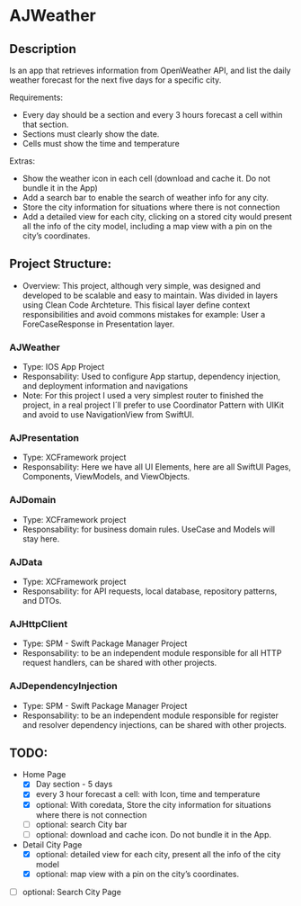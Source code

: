 # AJWeather

## Description

Is an app that retrieves information from OpenWeather API, and list
the daily weather forecast for the next five days for a specific city.

Requirements: 
 - Every day should be a section and every 3 hours forecast a cell within that
section.
 - Sections must clearly show the date.
 - Cells must show the time and temperature

Extras:
- Show the weather icon in each cell (download and cache it. Do not
bundle it in the App)
- Add a search bar to enable the search of weather info for any city.
- Store the city information for situations where there is not
connection
- Add a detailed view for each city, clicking on a stored city would
present all the info of the city model, including a map view with a
pin on the city’s coordinates. 

## Project Structure:
- Overview: This project, although very simple, was designed and developed to be scalable and easy to maintain.
Was divided in layers using Clean Code Archteture. This fisical layer define context responsibilities 
and avoid commons mistakes for example: User a ForeCaseResponse in Presentation layer.

### AJWeather
- Type: IOS App Project
- Responsability: Used to configure App startup, dependency injection, and deployment information and navigations
- Note: For this project I used a very simplest router to finished the project, in a real project I´ll prefer to 
use Coordinator Pattern with UIKit and avoid to use NavigationView from SwiftUI.

### AJPresentation
- Type: XCFramework project
- Responsability: Here we have all UI Elements, here are all SwiftUI Pages, Components, ViewModels, and ViewObjects.

### AJDomain
- Type: XCFramework project
- Responsability: for business domain rules. UseCase and Models will stay here.

### AJData
- Type: XCFramework project
- Responsability: for API requests, local database, repository patterns, and DTOs.

### AJHttpClient
- Type: SPM - Swift Package Manager Project 
- Responsability: to be an independent module responsible for all HTTP request handlers, can be shared with other projects.

### AJDependencyInjection
- Type: SPM - Swift Package Manager Project 
- Responsability: to be an independent module responsible for register and resolver dependency injections, can be shared with other projects.

## TODO:

- Home Page
    - [X] Day section - 5 days
    - [X] every 3 hour forecast a cell: with Icon, time and temperature
    - [X] optional: With coredata, Store the city information for situations where there is not connection
    - [ ] optional: search City bar
    - [ ] optional: download and cache icon. Do not bundle it in the App.
    
- Detail City Page
    - [X] optional: detailed view for each city, present all the info of the city model
    - [X] optional: map view with a pin on the city’s coordinates. 
    
- [ ] optional: Search City Page
